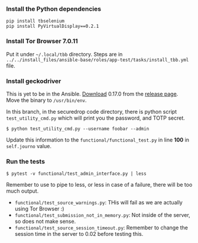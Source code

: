 ### Install the Python dependencies


```
pip install tbselenium
pip install PyVirtualDisplay==0.2.1
```

### Install Tor Browser 7.0.11

Put it under `~/.local/tbb` directory.
Steps are in `../../install_files/ansible-base/roles/app-test/tasks/install_tbb.yml` file.

### Install geckodriver

This is yet to be in the Ansible.
[Download](https://github.com/mozilla/geckodriver/releases/download/v0.17.0/geckodriver-v0.17.0-linux64.tar.gz) 0.17.0 from
the [release page](https://github.com/mozilla/geckodriver/releases/tag/v0.17.0). Move the binary to `/usr/bin/env`.


In this branch, in the securedrop code directory, there is python script `test_utility_cmd.py` which will print you the password, and
TOTP secret.

```
$ python test_utility_cmd.py --username foobar --admin
```

Update this information to the `functional/functional_test.py` in line **100** in `self.journo` value.

### Run the tests

```
$ pytest -v functional/test_admin_interface.py | less
```

Remember to use to pipe to less, or less in case of a failure, there will be too much output.

- `functional/test_source_warnings.py`: THis will fail as we are actually using Tor Browser :)
- `functional/test_submission_not_in_memory.py`: Not inside of the server, so does not make sense.
- `functional/test_source_session_timeout.py`: Remember to change the session time in the server to 0.02 before testing this.
